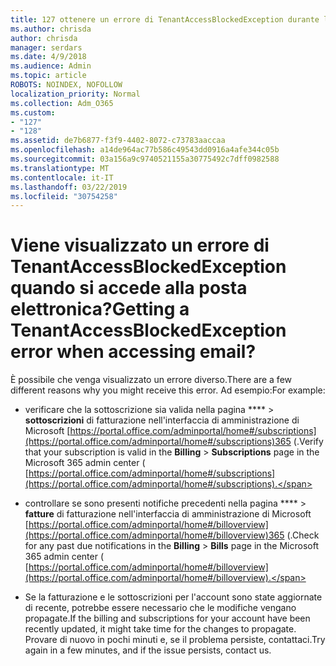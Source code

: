 ```yaml
---
title: 127 ottenere un errore di TenantAccessBlockedException durante l'accesso alla posta elettronica?
ms.author: chrisda
author: chrisda
manager: serdars
ms.date: 4/9/2018
ms.audience: Admin
ms.topic: article
ROBOTS: NOINDEX, NOFOLLOW
localization_priority: Normal
ms.collection: Adm_O365
ms.custom:
- "127"
- "128"
ms.assetid: de7b6877-f3f9-4402-8072-c73783aaccaa
ms.openlocfilehash: a14de964ac77b586c49543dd0916a4afe344c05b
ms.sourcegitcommit: 03a156a9c9740521155a30775492c7dff0982588
ms.translationtype: MT
ms.contentlocale: it-IT
ms.lasthandoff: 03/22/2019
ms.locfileid: "30754258"
---
```

# <a name="getting-a-tenantaccessblockedexception-error-when-accessing-email"></a><span data-ttu-id="b3364-102">Viene visualizzato un errore di TenantAccessBlockedException quando si accede alla posta elettronica?</span><span class="sxs-lookup"><span data-stu-id="b3364-102">Getting a TenantAccessBlockedException error when accessing email?</span></span>

<span data-ttu-id="b3364-103">È possibile che venga visualizzato un errore diverso.</span><span class="sxs-lookup"><span data-stu-id="b3364-103">There are a few different reasons why you might receive this error.</span></span> <span data-ttu-id="b3364-104">Ad esempio:</span><span class="sxs-lookup"><span data-stu-id="b3364-104">For example:</span></span>
  
- <span data-ttu-id="b3364-105">verificare che la sottoscrizione sia valida nella pagina \*\*\*\* \> **sottoscrizioni** di fatturazione nell'interfaccia di amministrazione di Microsoft [https://portal.office.com/adminportal/home#/subscriptions](https://portal.office.com/adminportal/home#/subscriptions)365 (.</span><span class="sxs-lookup"><span data-stu-id="b3364-105">Verify that your subscription is valid in the **Billing** \> **Subscriptions** page in the Microsoft 365 admin center ( [https://portal.office.com/adminportal/home#/subscriptions](https://portal.office.com/adminportal/home#/subscriptions).</span></span>
    
- <span data-ttu-id="b3364-106">controllare se sono presenti notifiche precedenti nella pagina \*\*\*\* \> **fatture** di fatturazione nell'interfaccia di amministrazione di Microsoft [https://portal.office.com/adminportal/home#/billoverview](https://portal.office.com/adminportal/home#/billoverview)365 (.</span><span class="sxs-lookup"><span data-stu-id="b3364-106">Check for any past due notifications in the **Billing** \> **Bills** page in the Microsoft 365 admin center ( [https://portal.office.com/adminportal/home#/billoverview](https://portal.office.com/adminportal/home#/billoverview).</span></span>
    
- <span data-ttu-id="b3364-107">Se la fatturazione e le sottoscrizioni per l'account sono state aggiornate di recente, potrebbe essere necessario che le modifiche vengano propagate.</span><span class="sxs-lookup"><span data-stu-id="b3364-107">If the billing and subscriptions for your account have been recently updated, it might take time for the changes to propagate.</span></span> <span data-ttu-id="b3364-108">Provare di nuovo in pochi minuti e, se il problema persiste, contattaci.</span><span class="sxs-lookup"><span data-stu-id="b3364-108">Try again in a few minutes, and if the issue persists, contact us.</span></span>
    

